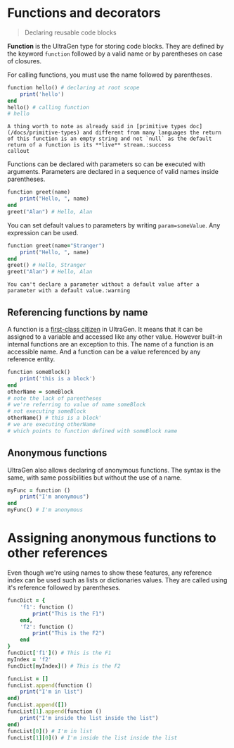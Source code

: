 # Functions and decorators

>Declaring reusable code blocks

**Function** is the UltraGen type for storing code blocks. They are defined by the keyword `function` followed by a valid name or by parentheses on case of closures.

For calling functions, you must use the name followed by parentheses.

```ruby
function hello() # declaring at root scope
    print('hello')
end
hello() # calling function
# hello
```

```callout
A thing worth to note as already said in [primitive types doc](/docs/primitive-types) and different from many languages the return of this function is an empty string and not `null` as the default return of a function is its **live** stream.:success
callout
```

Functions can be declared with parameters so can be executed with arguments. Parameters are declared in a sequence of valid names inside parentheses.

```ruby
function greet(name)
    print("Hello, ", name)
end
greet("Alan") # Hello, Alan
```

You can set default values to parameters by writing `param=someValue`. Any expression can be used. 

```ruby
function greet(name="Stranger")
    print("Hello, ", name)
end
greet() # Hello, Stranger
greet("Alan") # Hello, Alan
```

```callout
You can't declare a parameter without a default value after a parameter with a default value.:warning
```

## Referencing functions by name

A function is a [first-class citizen](https://en.m.wikipedia.org/wiki/First-class_citizen) in UltraGen. It means that it can be assigned to a variable and accessed like any other value. However built-in internal functions are an exception to this. The name of a function is an accessible name. And a function can be a value referenced by any reference entity.

```ruby
function someBlock()
    print('this is a block')
end
otherName = someBlock
# note the lack of parentheses
# we're referring to value of name someBlock
# not executing someBlock
otherName() # this is a block'
# we are executing otherName
# which points to function defined with someBlock name
```

## Anonymous functions

UltraGen also allows declaring of anonymous functions. The syntax is the same, with same possibilities but without the use of a name.

```ruby
myFunc = function ()
    print("I'm anonymous")
end
myFunc() # I'm anonymous
```

# Assigning anonymous functions to other references

Even though we're using names to show these features, any reference index can be used such as lists or dictionaries values. They are called using it's reference followed by parentheses.

```ruby
funcDict = {
    'f1': function ()
        print("This is the F1")
    end,
    'f2': function () 
        print("This is the F2")
    end
}
funcDict['f1']() # This is the F1
myIndex = 'f2'
funcDict[myIndex]() # This is the F2

funcList = []
funcList.append(function ()
    print("I'm in list")
end)
funcList.append([])
funcList[1].append(function ()
    print("I'm inside the list inside the list")
end)
funcList[0]() # I'm in list
funcList[1][0]() # I'm inside the list inside the list
```
